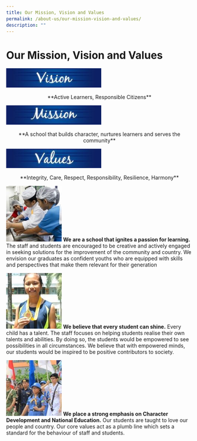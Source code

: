 ```yaml
---
title: Our Mission, Vision and Values
permalink: /about-us/our-mission-vision-and-values/
description: ""
---
```

# Our Mission, Vision and Values

![Vision](/images/Aboutus/VMV1.jpg)
<p style="text-align:center">**Active Learners, Responsible Citizens**</p>

![ Mission](/images/Aboutus/VMV2.jpg)
<p style="text-align:center">**A school that builds character, nurtures learners and serves the community**</p>

![Values](/images/Aboutus/VMV3.jpg)
<p style="text-align:center">**Integrity, Care, Respect, Responsibility, Resilience, Harmony**</p>

![Passion for learning](/images/Aboutus/VMV4.jpg)
**We are a school that ignites a passion for learning.** The staff and students are encouraged to be creative and actively engaged in seeking solutions for the improvement of the community and country. We envision our graduates as confident youths who are equipped with skills and perspectives that make them relevant for their generation

![Every student can shine](/images/Aboutus/VMV5.jpg)
**We believe that every student can shine.** Every child has a talent. The staff focuses on helping students realise their own talents and abilities. By doing so, the students would be empowered to see possibilities in all circumstances. We believe that with empowered minds, our students would be inspired to be positive contributors to society.

![Character Development and National Education](/images/Aboutus/VMV6.jpg)
**We place a strong emphasis on Character Development and National Education.** Our students are taught to love our people and country. Our core values act as a plumb line which sets a standard for the behaviour of staff and students.